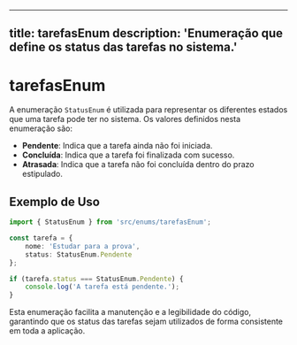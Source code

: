 
---
title: tarefasEnum
description: 'Enumeração que define os status das tarefas no sistema.'
---

# tarefasEnum

A enumeração `StatusEnum` é utilizada para representar os diferentes estados que uma tarefa pode ter no sistema. Os valores definidos nesta enumeração são:

- **Pendente**: Indica que a tarefa ainda não foi iniciada.
- **Concluída**: Indica que a tarefa foi finalizada com sucesso.
- **Atrasada**: Indica que a tarefa não foi concluída dentro do prazo estipulado.

## Exemplo de Uso

```typescript
import { StatusEnum } from 'src/enums/tarefasEnum';

const tarefa = {
    nome: 'Estudar para a prova',
    status: StatusEnum.Pendente
};

if (tarefa.status === StatusEnum.Pendente) {
    console.log('A tarefa está pendente.');
}
```

Esta enumeração facilita a manutenção e a legibilidade do código, garantindo que os status das tarefas sejam utilizados de forma consistente em toda a aplicação.
